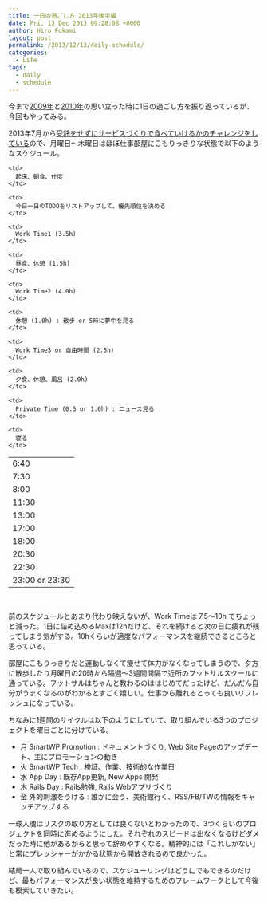 ```yaml
---
title: 一日の過ごし方 2013年後半編
date: Fri, 13 Dec 2013 09:28:08 +0000
author: Hiro Fukami
layout: post
permalink: /2013/12/13/daily-schadule/
categories:
  - Life
tags:
  - daily
  - schedule
---
```

今まで<a title="一日の過ごし方を見直す" href="http://hirofukami.com/2009/02/18/post/" target="_blank">2009年</a>と<a title="一日の過ごし方 2011年10月編" href="http://hirofukami.com/2011/10/17/2011-10/" target="_blank">2010年</a>の思い立った時に1日の過ごし方を振り返っているが、今回もやってみる。

2013年7月から<a title="「サービスを作って食べていけるか」のチャレンジに移行します" href="http://hirofukami.com/2013/07/12/launch-service-my-challenge/" target="_blank">受託をせずにサービスづくりで食べていけるかのチャレンジをしている</a>ので、月曜日〜木曜日はほぼ仕事部屋にこもりっきりな状態で以下のようなスケジュール。

<table>
  <tr>
    <td>
      6:40
    </td>
    
    <td>
      起床、朝食、仕度
    </td>
  </tr>
  
  <tr>
    <td>
      7:30
    </td>
    
    <td>
      今日一日のTODOをリストアップして、優先順位を決める
    </td>
  </tr>
  
  <tr>
    <td>
      8:00
    </td>
    
    <td>
      Work Time1 (3.5h)
    </td>
  </tr>
  
  <tr>
    <td>
      11:30
    </td>
    
    <td>
      昼食、休憩 (1.5h)
    </td>
  </tr>
  
  <tr>
    <td>
      13:00
    </td>
    
    <td>
      Work Time2 (4.0h)
    </td>
  </tr>
  
  <tr>
    <td>
      17:00
    </td>
    
    <td>
      休憩 (1.0h) : 散歩 or 5時に夢中を見る
    </td>
  </tr>
  
  <tr>
    <td>
      18:00
    </td>
    
    <td>
      Work Time3 or 自由時間 (2.5h)
    </td>
  </tr>
  
  <tr>
    <td>
      20:30
    </td>
    
    <td>
      夕食、休憩、風呂 (2.0h)
    </td>
  </tr>
  
  <tr>
    <td>
      22:30
    </td>
    
    <td>
      Private Time (0.5 or 1.0h) : ニュース見る
    </td>
  </tr>
  
  <tr>
    <td>
      23:00 or 23:30
    </td>
    
    <td>
      寝る
    </td>
  </tr>
</table>

&nbsp;

前のスケジュールとあまり代わり映えないが、Work Timeは 7.5〜10h でちょっと減った。1日に詰め込めるMaxは12hだけど、それを続けると次の日に疲れが残ってしまう気がする。10hくらいが適度なパフォーマンスを継続できるところと思っている。

部屋にこもりっきりだと運動しなくて痩せて体力がなくなってしまうので、夕方に散歩したり月曜日の20時から隔週〜3週間間隔で近所のフットサルスクールに通っている。フットサルはちゃんと教わるのははじめてだったけど、だんだん自分がうまくなるのがわかるとすごく嬉しい。仕事から離れるとっても良いリフレッシュになっている。

ちなみに1週間のサイクルは以下のようにしていて、取り組んでいる3つのプロジェクトを曜日ごとに分けている。

*   月 SmartWP Promotion : ドキュメントづくり, Web Site Pageのアップデート、主にプロモーションの動き
*   火 SmartWP Tech : 検証、作業、技術的な作業日
*   水 App Day : 既存App更新, New Apps 開発
*   木 Rails Day : Rails勉強, Rails Webアプリづくり
*   金 外的刺激をうける : 誰かに会う、美術館行く、RSS/FB/TWの情報をキャッチアップする

一球入魂はリスクの取り方としては良くないとわかったので、3つくらいのプロジェクトを同時に進めるようにした。それぞれのスピードは出なくなるけどダメだった時に他があるからと思って辞めやすくなる。精神的には「これしかない」と常にプレッシャーがかかる状態から開放されるので良かった。

結局一人で取り組んでいるので、スケジューリングはどうにでもできるのだけど、最もパフォーマンスが良い状態を維持するためのフレームワークとして今後も模索していきたい。